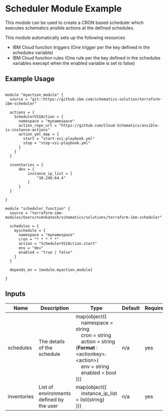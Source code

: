 # Scheduler Module Example

This module can be used to create a CRON based scheduler which executes schematics ansible actions at the defined schedules.

This module automatically sets up the following resources
* IBM Cloud function triggers (One trigger per the key defined in the schedules variable)
* IBM Cloud function rules (One rule per the key defined in the schedules variables execept when the enabled variable is set to false)


## Example Usage
```

module "myaction_module" {
  source = "git::https://github.ibm.com/schematics-solution/terraform-ibm-scheduler"

  actions = {
    SchedulerVSIAction = {
      namespace = "mynamespace"
      action_repo_url = "https://github.com/Cloud-Schematics/ansible-is-instance-actions"
      action_yml_map = {
        start = "start-vsi-playbook.yml"
        stop = "stop-vsi-playbook.yml"
      }
    }
  }

  inventories = {
      dev = {
          instance_ip_list = [
              "10.240.64.4"
          ]
      }
  }

}

module "scheduler_function" {
  source = "terraform-ibm-modules/Users/nvenkatesh/schematics/solutions/terraform-ibm-scheduler"

  schedules = {
    myschedule = {
      namespace = "mynamespace"
      cron = "* * * * *"
      action = "SchedulerVSIAction.start"
      env = "dev"
      enabled = "true | false"
    }
  }

  depends_on = [module.myaction_module]

}
```

<!-- BEGINNING OF PRE-COMMIT-TERRAFORM DOCS HOOK -->

## Inputs

| Name                              | Description                                           | Type    | Default | Required |
|-----------------------------------|-------------------------------------------------------|--------|---------|----------|
| schedules | The details of the schedule | map(object({<br>&nbsp;&nbsp;&nbsp;&nbsp;namespace = string<br>&nbsp;&nbsp;&nbsp;&nbsp;cron = string<br>&nbsp;&nbsp;&nbsp;&nbsp;action = string (**Format** : \<actionkey\>.\<action\>)<br>&nbsp;&nbsp;&nbsp;&nbsp;env = string<br>&nbsp;&nbsp;&nbsp;&nbsp;enabled = bool<br>})) | n/a | yes |
| inventories | List of environments defined by the user | map(object({<br>&nbsp;&nbsp;&nbsp;&nbsp;instance_ip_list = list(string)<br>})) | n/a | yes |

<!-- END OF PRE-COMMIT-TERRAFORM DOCS HOOK -->
